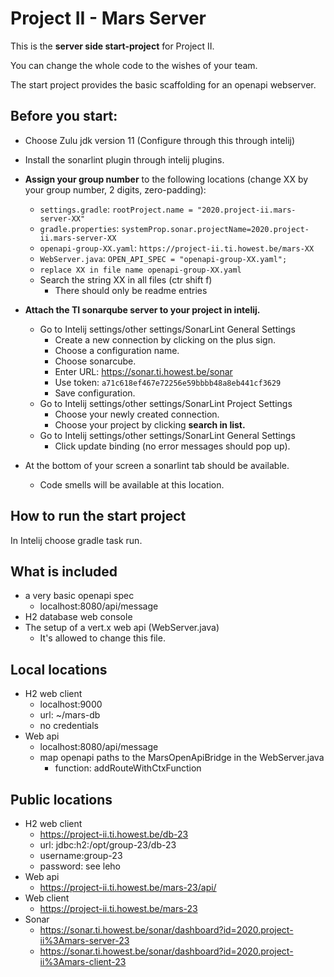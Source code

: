 # Project II - Mars Server
This is the **server side start-project** for Project II. 

You can change the whole code to the wishes of your team.

The start project provides the basic scaffolding for an openapi webserver.

## Before you start:
- Choose Zulu jdk version 11 (Configure through this through intelij)
- Install the sonarlint plugin through intelij plugins.
- **Assign your group number** to the following locations (change XX by your group number, 2 digits, zero-padding):
  - `settings.gradle`: `rootProject.name = "2020.project-ii.mars-server-XX"`
  - `gradle.properties`: `systemProp.sonar.projectName=2020.project-ii.mars-server-XX`
  - `openapi-group-XX.yaml`: `https://project-ii.ti.howest.be/mars-XX`
  - `WebServer.java`: `OPEN_API_SPEC = "openapi-group-XX.yaml";`
  - `replace XX in file name openapi-group-XX.yaml`
  - Search the string XX in all files (ctr shift f)
    - There should only be readme entries

- **Attach the TI sonarqube server to your project in intelij.**
    - Go to Intelij settings/other settings/SonarLint General Settings
        - Create a new connection by clicking on the plus sign.
        - Choose a configuration name.
        - Choose sonarcube.
        - Enter URL: https://sonar.ti.howest.be/sonar
        - Use token: `a71c618ef467e72256e59bbbb48a8eb441cf3629`
        - Save configuration.
    - Go to Intelij settings/other settings/SonarLint Project Settings
        - Choose your newly created connection.
        - Choose your project by clicking **search in list.**
    - Go to Intelij settings/other settings/SonarLint General Settings
        - Click update binding (no error messages should pop up).
- At the bottom of your screen a sonarlint tab should be available.
    - Code smells will be available at this location.

## How to run the start project
In Intelij choose gradle task run.

## What is included
  - a very basic openapi spec
    - localhost:8080/api/message
  - H2 database web console
  - The setup of a vert.x web api (WebServer.java)
    - It's allowed to change this file.
  
## Local locations
 - H2 web client
   - localhost:9000
   - url: ~/mars-db
   - no credentials
 - Web api
   - localhost:8080/api/message
   - map openapi paths to the MarsOpenApiBridge in the WebServer.java
     - function: addRouteWithCtxFunction
  
## Public locations
 - H2 web client
   - https://project-ii.ti.howest.be/db-23
   - url: jdbc:h2:/opt/group-23/db-23
   - username:group-23
   - password: see leho
 - Web api
   - https://project-ii.ti.howest.be/mars-23/api/
 - Web client
   - https://project-ii.ti.howest.be/mars-23
 - Sonar
   - https://sonar.ti.howest.be/sonar/dashboard?id=2020.project-ii%3Amars-server-23
   - https://sonar.ti.howest.be/sonar/dashboard?id=2020.project-ii%3Amars-client-23